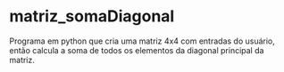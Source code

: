# matriz_somaDiagonal
Programa em python que cria uma matriz 4x4 com entradas do usuário, então calcula a soma de todos os elementos da diagonal principal da matriz.
